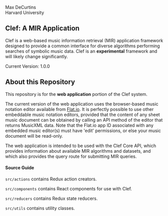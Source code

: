 Max DeCurtins  
Harvard University
## Clef: A MIR Application
Clef is a web-based music information retrieval (MIR) application framework designed to provide a common interface for diverse algorithms performing searches of symbolic music data. Clef is an **experimental** framework and will likely change significantly.

Current Version: 1.0.0
## About this Repository
This repository is for the **web application** portion of the Clef system.

The current version of the web application uses the browser-based music notation editor available from [Flat.io](https://flat.io/developers). It is perfectly possible to use other embeddable music notation editors, provided that the content of any sheet music document can be obtained by calling an API method of the editor that returns MusicXML data. Note that the Flat.io app ID associated with any embedded music editor(s) must have 'edit' permissions, or else your music document will be read-only.

The web application is intended to be used with the Clef Core API, which provides information about available MIR algorithms and datasets, and which also provides the query route for submitting MIR queries. 

#### Source Guide
`src/actions` contains Redux action creators.

`src/components` contains React components for use with Clef.

`src/reducers` contains Redux state reducers. 

`src/utils` contains utility classes.

